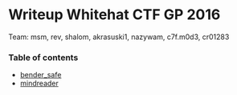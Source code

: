 # Writeup Whitehat CTF GP 2016

Team: msm, rev, shalom, akrasuski1, nazywam, c7f.m0d3, cr01283

### Table of contents

* [bender_safe](bender_safe)
* [mindreader](mindreader)
